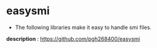# easysmi



- The following libraries make it easy to handle smi files.

**description** : https://github.com/pgh268400/easysmi

